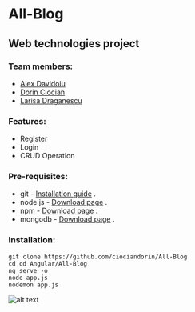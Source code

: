 # All-Blog
## Web technologies project
### Team members:
* [Alex Davidoiu](https://github.com/allexhhh)
* [Dorin Ciocian](https://github.com/ciociandorin)
* [Larisa Draganescu](https://github.com/LaraDraganescu)

### Features:
* Register
* Login
* CRUD Operation

### Pre-requisites:
* git - [Installation guide](https://www.linode.com/docs/development/version-control/how-to-install-git-on-linux-mac-and-windows/) .  
* node.js - [Download page](https://nodejs.org/en/download/) .  
* npm - [Download page](https://angular.io/cli) .  
* mongodb - [Download page](https://www.mongodb.com/download-center/community) .  

### Installation:
``` 
git clone https://github.com/ciociandorin/All-Blog
cd cd Angular/All-Blog
ng serve -o
node app.js
nodemon app.js
```


![alt text](https://miro.medium.com/max/825/0*P9YZRA4H7jlrjRS3.png)
